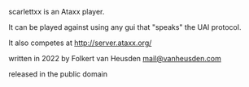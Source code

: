 scarlettxx is an Ataxx player.

It can be played against using any gui that "speaks" the UAI protocol.

It also competes at http://server.ataxx.org/



written in 2022 by Folkert van Heusden <mail@vanheusden.com>

released in the public domain
